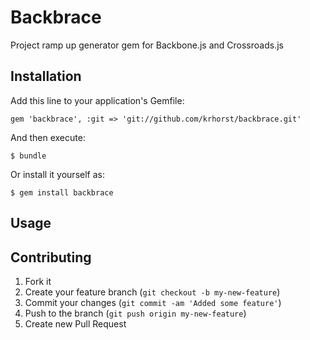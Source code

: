 # Backbrace

Project ramp up generator gem for Backbone.js and Crossroads.js

## Installation

Add this line to your application's Gemfile:

    gem 'backbrace', :git => 'git://github.com/krhorst/backbrace.git'

And then execute:

    $ bundle

Or install it yourself as:

    $ gem install backbrace

## Usage


## Contributing

1. Fork it
2. Create your feature branch (`git checkout -b my-new-feature`)
3. Commit your changes (`git commit -am 'Added some feature'`)
4. Push to the branch (`git push origin my-new-feature`)
5. Create new Pull Request
